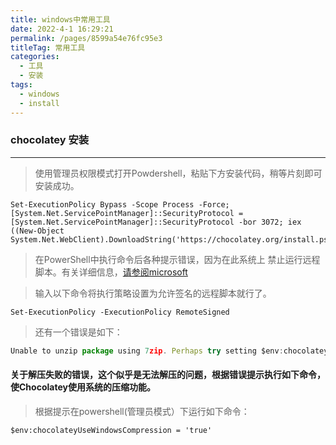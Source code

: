 ```yaml
---
title: windows中常用工具
date: 2022-4-1 16:29:21
permalink: /pages/8599a54e76fc95e3
titleTag: 常用工具
categories:
  - 工具
  - 安装
tags:
  - windows
  - install
---
```


### chocolatey 安装
---

> 使用管理员权限模式打开Powdershell，粘贴下方安装代码，稍等片刻即可安装成功。

```shell
Set-ExecutionPolicy Bypass -Scope Process -Force; [System.Net.ServicePointManager]::SecurityProtocol = [System.Net.ServicePointManager]::SecurityProtocol -bor 3072; iex ((New-Object System.Net.WebClient).DownloadString('https://chocolatey.org/install.ps1'))
```

> 在PowerShell中执行命令后各种提示错误，因为在此系统上 禁止运行远程脚本。有关详细信息，[请参阅microsoft](http://go.microsoft.com/fwlink/?LinkID=135170)


> 输入以下命令将执行策略设置为允许签名的远程脚本就行了。
> 

```shell
Set-ExecutionPolicy -ExecutionPolicy RemoteSigned
```

> 还有一个错误是如下：

```javascript
Unable to unzip package using 7zip. Perhaps try setting $env:chocolateyUseWindowsCompression = 'true' and call install again. Error: 7-Zip signalled an unknown error (code )
```

#### 关于解压失败的错误，这个似乎是无法解压的问题，根据错误提示执行如下命令，使Chocolatey使用系统的压缩功能。

> 根据提示在powershell(管理员模式）下运行如下命令：

```
$env:chocolateyUseWindowsCompression = 'true'
```
